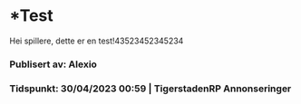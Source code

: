 # ***Test**

Hei spillere, dette er en test!43523452345234

### Publisert av: Alexio

### Tidspunkt: 30/04/2023 00:59 | TigerstadenRP Annonseringer